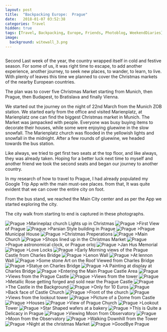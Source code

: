 ```yaml
---
layout: post
title:  "Backpacking Europe:  Prague"
date:   2018-01-07 03:52:38
categories: Travel
hidden: true
tags: [Travel, Backpacking, Europe, Friends, Photoblog, WeekendDiaries]
image:
  background: witewall_3.png
---
```

<img src="https://i.imgur.com/dZdR2Y2.jpg" alt="">

Second Last week of the year, the country wrapped itself in cold and festive season. For some of us, it was right time to escape, to add another experience, another journey, to seek new places, to wander, to learn, to live. With plenty of leaves this time we planned to cover the Christmas markets of the nearby European countries.

The plan was to cover five Christmas Market starting from Munich, then Prague, then Budapest, to Bratislava and finally Vienna.

We started out the journey on the night of 22nd March from the Munich ZOB station. We started early from the office and visited Marienplatz, at Marienplatz one can find the biggest Christmas market in Munich. The Market was jampacked with people. Everyone was busy buying items to decorate their houses, while some were enjoying gluewine in the slow snowfall. The Marienplatz church was flooded in the yellowish lights and snowfall in the midnight. After a few rounds of gluewine, we headed towards the bus station.

Like always, we tried to get first two seats at the top floor, and like always, they was already taken. Hoping for a better luck next time to myself and another friend we took the second seats and began our journey to another country.


In my research of how to travel to Prague, I had already populated my Google Trip App with the main must-see places. from that, It was quite evident that we can cover the entire city on foot.

From the bus stand, we reached the Main City center and as per the App we started exploring the city.

The city walk from starting to end is captured in these photographs.

<img src="https://i.imgur.com/BpExRVa.jpg" alt="Prague">
>Marineplaz church Lights up in Christmas  

<img src="https://i.imgur.com/fhmWGA1.jpg" alt="Prague">
>First View of Prague

<img src="https://i.imgur.com/raj879O.jpg" alt="Prague">
>Parsian Style building in Prague

<img src="https://i.imgur.com/hGKSaSg.jpg" alt="Prague">
>Prague Municipal House

<img src="https://i.imgur.com/LdTwCjs.jpg" alt="Prague">
>Christmas Preperations

<img src="https://i.imgur.com/0bFLYzj.jpg" alt="Prague">
>Main Church

<img src="https://i.imgur.com/PmZtB3x.jpg" alt="Prague">
>Shops lined up in the Christmas Market

<img src="https://i.imgur.com/zyL4r6g.jpg" alt="Prague">
>Prague astronomical clock, or Prague orloj

<img src="https://i.imgur.com/HA0KW1e.jpg" alt="Prague">
>Jan Hus Memorial

<img src="https://i.imgur.com/nuqnDYB.jpg" alt="Prague">
>Love Locks

<img src="https://i.imgur.com/w8F5Qjp.jpg" alt="Prague">
>Early Morning views of the Prague Castle from Charles Bridge


<img src="https://i.imgur.com/u1Ityqf.jpg" alt="Prague">
>Lenon Wall

<img src="https://i.imgur.com/WUencYY.jpg" alt="Prague">
>At lennon Wall


<img src="https://i.imgur.com/7fyeDKs.jpg" alt="Prague">
>Some stone Art on the Roof Viewed from Charles Bridge

<img src="https://i.imgur.com/BnOySjl.jpg" alt="Prague">
>Statue on Charles Bridge

<img src="https://i.imgur.com/Q27UoBc.jpg" alt="Prague">
>A Painting at display at Charles Bridge

<img src="https://i.imgur.com/uraJY3e.jpg" alt="Prague">
>Entering the Main Prague Castle Area

<img src="https://i.imgur.com/YnabRQG.jpg" alt="Prague">
>Views from the Prague Castle

<img src="https://i.imgur.com/JWtGrhQ.jpg" alt="Prague">
>Views from the tower

<img src="https://i.imgur.com/2D1Q3AG.jpg" alt="Prague">
>Metallic Rose getting forged and sold near the Prague Castle

<img src="https://i.imgur.com/eUw3Fhi.jpg" alt="Prague">
>The Castle in the Background

<img src="https://i.imgur.com/GJnEKRB.jpg" alt="Prague">
>Only for 10 Euros

<img src="https://i.imgur.com/P6hiNtB.jpg" alt="Prague">
>Back face of Castle Church

<img src="https://i.imgur.com/yLrS9ew.jpg" alt="Prague">
>Front of the church

<img src="https://i.imgur.com/hDLpT4C.jpg" alt="Prague">
>Views from the lookout tower

<img src="https://i.imgur.com/PDPrNCI.jpg" alt="Prague">
>Picture of a Dome from Castle

<img src="https://i.imgur.com/6NjmXJs.jpg" alt="Prague">
>Houses

<img src="https://i.imgur.com/ghTQ0En.jpg" alt="Prague">
>View of Prague Church

<img src="https://i.imgur.com/HU32wCT.jpg" alt="Prague">
>Lookout Tower

<img src="https://i.imgur.com/lshsKrS.jpg" alt="Prague">
>Star Shaped wafers at a bakery

<img src="https://i.imgur.com/zqhsIK5.jpg" alt="Prague">
>This is Quite a Delicacy in Prague

<img src="https://i.imgur.com/jfK3a2r.jpg" alt="Prague">
>Viewing Moon from Observatory

<img src="https://i.imgur.com/MlZr1Tk.jpg" alt="Prague">
>Moon from the Observatory

<img src="https://i.imgur.com/yloD2MK.jpg" alt="Prague">
>Walking Downhill  from the Tower

<img src="https://i.imgur.com/JPNzgAB.jpg" alt="Prague">
>Night at the christmas Market

<img src="https://i.imgur.com/JyWunb3.jpg" alt="Prague">
>GoodBye Prague
